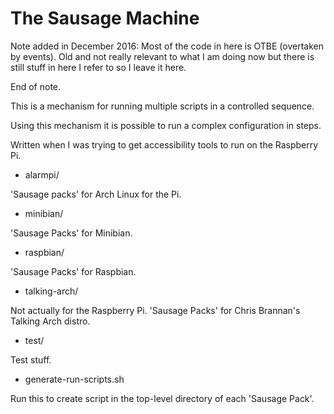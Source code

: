 
The Sausage Machine
====================

Note added in December 2016: Most of the code in here is OTBE (overtaken by events). Old and not 
really relevant to what I am doing now but there is still stuff in here I refer to so I leave it 
here.

End of note.

This is a mechanism for running multiple scripts in a controlled sequence.

Using this mechanism it is possible to run a complex configuration in steps.

Written when I was trying to get accessibility tools to run on the Raspberry Pi.

* alarmpi/

'Sausage packs' for Arch Linux for the Pi.

* minibian/

'Sausage Packs' for Minibian.

* raspbian/

'Sausage Packs' for Raspbian.

* talking-arch/

Not actually for the Raspberry Pi.  'Sausage Packs' for Chris Brannan's Talking Arch distro.

* test/

Test stuff.

* generate-run-scripts.sh

Run this to create script in the top-level directory of each 'Sausage Pack'.

